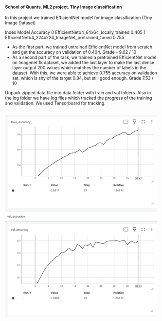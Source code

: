 <h4>School of Quants. ML2 project. Tiny Image classification</h4>


<p>In this project we trained EfficientNet model for image classification (Tiny Image Dataset)</p>

Index	Model	Accuracy
0	EfficientNetb4_64x64_locally_trained	0.405
1	EfficientNetb4_224x224_ImageNet_pretrained_tuned	0.755

<ul>
    <li>As the first part, we trained untrained EfficientNet model from scratch and get the accuracy on validation of 0.404. Grade - 9.02 / 10</li>
    <li>As a second part of the task, we trained a pretrained EfficientNet model on Imagenet 1k dataset, we added the last layer to make the last dense layer output 200 values which matches the number of labels in the dataset. With this, we were able to achieve 0.755 accuracy on validation set, which is shy of the target 0.84, but still good enough. Grade 7.53 / 10</li>
</ul>

<p>Unpack zipped data file into data folder with train and val folders. Also in the log folder we have log files which tracked the progress of the training and validation. We used Tensorboard for tracking.</p>

<br/>

<img src="./imgs/image.png" alt="Tensorboard. Model 1" width="500">
